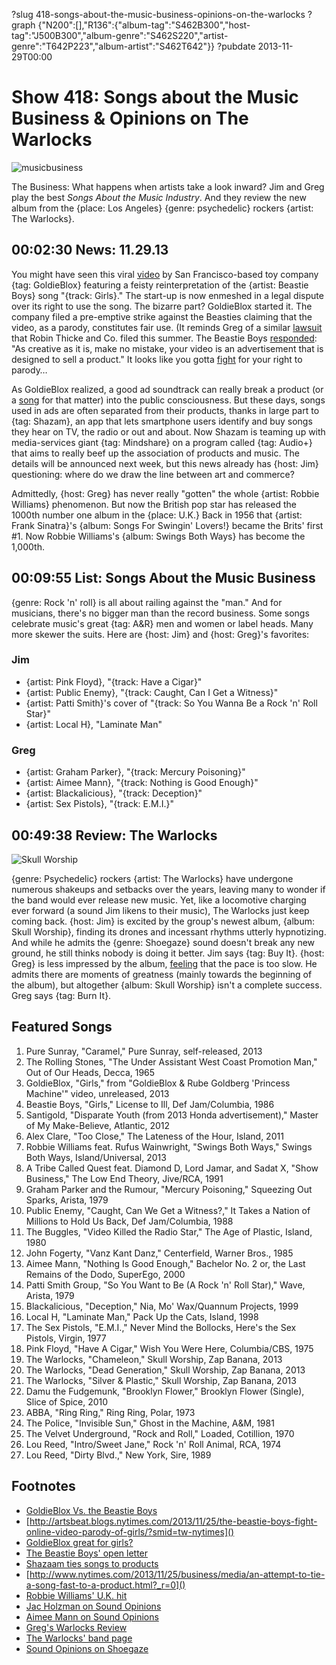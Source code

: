 ?slug 418-songs-about-the-music-business-opinions-on-the-warlocks
?graph {"N200":[],"R136":{"album-tag":"S462B300","host-tag":"J500B300","album-genre":"S462S220","artist-genre":"T642P223","album-artist":"S462T642"}}
?pubdate 2013-11-29T00:00

# Show 418: Songs about the Music Business & Opinions on The Warlocks

![musicbusiness](http://static.soundopinions.org/images/2013/musicbusiness.jpg)

The Business: What happens when artists take a look inward? Jim and Greg play the best *Songs About the Music Industry*. And they review the new album from the {place: Los Angeles} {genre: psychedelic} rockers {artist: The Warlocks}.

## 00:02:30 News: 11.29.13
You might have seen this viral [video](http://www.youtube.com/watch?v=D12UMVA7Ztw) by San Francisco-based toy company {tag: GoldieBlox} featuring a feisty reinterpretation of the  {artist: Beastie Boys} song "{track: Girls}." The start-up is now enmeshed in a legal dispute over its right to use the song. The bizarre part? GoldieBlox started it. The company filed a pre-emptive strike against the Beasties claiming that the video, as a parody, constitutes fair use. (It reminds Greg of a similar [lawsuit](http://marquee.blogs.cnn.com/2013/08/16/robin-thicke-pharell-and-t-i-sue-over-blurred-lines/) that Robin Thicke and Co. filed this summer. The Beastie Boys [responded](http://music-mix.ew.com/2013/11/25/beastie-boys-respond-to-goldieblox-lawsuit-with-open-letter/): "As creative as it is, make no mistake, your video is an advertisement that is designed to sell a product." It looks like you gotta [fight](http://www.youtube.com/watch?v=eBShN8qT4lk) for your right to parody…
 
As GoldieBlox realized, a good ad soundtrack can really break a product (or a [song](http://www.youtube.com/watch?v=BIOW9fLT9eY) for that matter) into the public consciousness. But these days, songs used in ads are often separated from their products, thanks in large part to {tag: Shazam}, an app that lets smartphone users identify and buy songs they hear on TV, the radio or out and about. Now Shazam is teaming up with media-services giant {tag: Mindshare} on a program called {tag: Audio+} that aims to really beef up the association of products and music. The details will be announced next week, but this news already has {host: Jim} questioning: where do we draw the line between art and commerce?

Admittedly, {host: Greg} has never really "gotten" the whole {artist: Robbie Williams} phenomenon. But now the British pop star has released the 1000th number one album in the {place: U.K.} Back in 1956 that {artist: Frank Sinatra}'s {album: Songs For Swingin' Lovers!} became the Brits' first #1. Now Robbie Williams's {album: Swings Both Ways} has become the 1,000th. 

## 00:09:55 List: Songs About the Music Business
{genre: Rock 'n' roll} is all about railing against the "man." And for musicians, there's no bigger man than the record business. Some songs celebrate music's great {tag: A&R} men and women or label heads. Many more skewer the suits. Here are {host: Jim} and {host: Greg}'s favorites:

### Jim
- {artist: Pink Floyd}, "{track: Have a Cigar}"
- {artist: Public Enemy}, "{track: Caught, Can I Get a Witness}"
- {artist: Patti Smith}'s cover of  "{track: So You Wanna Be a Rock 'n' Roll Star}"
- {artist: Local H}, "Laminate Man"

### Greg	
- {artist: Graham Parker}, "{track: Mercury Poisoning}"
- {artist: Aimee Mann}, "{track: Nothing is Good Enough}"
- {artist: Blackalicious}, "{track: Deception}"
- {artist: Sex Pistols}, "{track: E.M.I.}"

## 00:49:38 Review: The Warlocks
![Skull Worship](http://is2.mzstatic.com/image/thumb/Features/v4/ee/7c/90/ee7c9020-8a58-1c69-c22e-04d810f2c3af/dj.mdeshajf.jpg/600x600bb-85.jpg "19615706/721866636")

{genre: Psychedelic} rockers {artist: The Warlocks} have undergone numerous shakeups and setbacks over the years, leaving many to wonder if the band would ever release new music. Yet, like a locomotive charging ever forward (a sound Jim likens to their music), The Warlocks just keep coming back. {host: Jim} is excited by the group's newest album, {album: Skull Worship}, finding its drones and incessant rhythms utterly hypnotizing. And while he admits the {genre: Shoegaze} sound doesn't break any new ground, he still thinks nobody is doing it better. Jim says {tag: Buy It}. {host: Greg} is less impressed by the album, [feeling](http://articles.chicagotribune.com/2013-11-26/entertainment/chi-warlocks-album-review-20131126_1_bobby-hecksher-warlocks-guitars) that the pace is too slow. He admits there are moments of greatness (mainly towards the beginning of the album), but altogether {album: Skull Worship} isn't a complete success. Greg says {tag: Burn It}.

## Featured Songs

1. Pure Sunray, "Caramel," Pure Sunray, self-released, 2013
1. The Rolling Stones, "The Under Assistant West Coast Promotion Man," Out of Our Heads, Decca, 1965
1. GoldieBlox, "Girls," from "GoldieBlox & Rube Goldberg 'Princess Machine'" video, unreleased, 2013
1. Beastie Boys, "Girls," License to Ill, Def Jam/Columbia, 1986
1. Santigold, "Disparate Youth (from 2013 Honda advertisement)," Master of My Make-Believe, Atlantic, 2012
1. Alex Clare, "Too Close," The Lateness of the Hour, Island, 2011
1. Robbie Williams feat. Rufus Wainwright, "Swings Both Ways," Swings Both Ways, Island/Universal, 2013
1. A Tribe Called Quest feat. Diamond D, Lord Jamar, and Sadat X, "Show Business," The Low End Theory, Jive/RCA, 1991
1. Graham Parker and the Rumour, "Mercury Poisoning," Squeezing Out Sparks, Arista, 1979
1. Public Enemy, "Caught, Can We Get a Witness?," It Takes a Nation of Millions to Hold Us Back, Def Jam/Columbia, 1988
1. The Buggles, "Video Killed the Radio Star," The Age of Plastic, Island, 1980
1. John Fogerty, "Vanz Kant Danz," Centerfield, Warner Bros., 1985
1. Aimee Mann, "Nothing Is Good Enough," Bachelor No. 2 or, the Last Remains of the Dodo, SuperEgo, 2000
1. Patti Smith Group, "So You Want to Be (A Rock 'n' Roll Star)," Wave, Arista, 1979
1. Blackalicious, "Deception," Nia, Mo' Wax/Quannum Projects, 1999
1. Local H, "Laminate Man," Pack Up the Cats, Island, 1998
1. The Sex Pistols, "E.M.I.," Never Mind the Bollocks, Here's the Sex Pistols, Virgin, 1977
1. Pink Floyd, "Have A Cigar," Wish You Were Here, Columbia/CBS, 1975
1. The Warlocks, "Chameleon," Skull Worship, Zap Banana, 2013
1. The Warlocks, "Dead Generation," Skull Worship, Zap Banana, 2013
1. The Warlocks, "Silver & Plastic," Skull Worship, Zap Banana, 2013
1. Damu the Fudgemunk, "Brooklyn Flower," Brooklyn Flower (Single), Slice of Spice, 2010
1. ABBA, "Ring Ring," Ring Ring, Polar, 1973
1. The Police, "Invisible Sun," Ghost in the Machine, A&M, 1981
1. The Velvet Underground, "Rock and Roll," Loaded, Cotillion, 1970
1. Lou Reed, "Intro/Sweet Jane," Rock 'n' Roll Animal, RCA, 1974
1. Lou Reed, "Dirty Blvd.," New York, Sire, 1989


## Footnotes
- [GoldieBlox Vs. the Beastie Boys]()
- [http://artsbeat.blogs.nytimes.com/2013/11/25/the-beastie-boys-fight-online-video-parody-of-girls/?smid=tw-nytimes]()
- [GoldieBlox great for girls?](http://www.slate.com/blogs/xx_factor/2013/11/26/goldieblox_disrupting_the_pink_aisle_or_just_selling_toys.html)
- [The Beastie Boys' open letter](http://music-mix.ew.com/2013/11/25/beastie-boys-respond-to-goldieblox-lawsuit-with-open-letter/)
- [Shazaam ties songs to products]()
- [http://www.nytimes.com/2013/11/25/business/media/an-attempt-to-tie-a-song-fast-to-a-product.html?_r=0]()
- [Robbie Williams' U.K. hit](http://www.bbc.co.uk/news/entertainment-arts-25079172)
- [Jac Holzman on Sound Opinions](http://dev.soundopinions.org/show/275)
- [Aimee Mann on Sound Opinions](http://dev.soundopinions.org/show/372)
- [Greg's Warlocks Review](http://www.chicagotribune.com/entertainment/music/turnitup/chi-warlocks-album-review-20131126,0,3824099.column?track=rss)
- [The Warlocks' band page](http://www.thewarlocks.com/news.php)
- [Sound Opinions on Shoegaze](http://dev.soundopinions.org/show/371)
